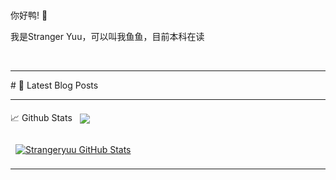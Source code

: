 <br>
<p> 你好鸭! 👋</p>
<p> 我是Stranger Yuu，可以叫我鱼鱼，目前本科在读</p>
<br>
<hr>
 # 📩 Latest Blog Posts
<!-- BLOG-POST-LIST:START -->
<!-- BLOG-POST-LIST:END -->
<br>
<hr>
📈 Github Stats



<a href="https://github.com/Strangeryuu">
  <img align="center" style="margin:0.5rem" src="https://github-readme-stats.vercel.app/api/top-langs/?username=Strangeryuu&hide=html,css&title_color=ffffff&text_color=c9cacc&icon_color=4AB197&bg_color=1A2B34" />
</a>
<br>
<br>
<a href="https://github.com/Strangeryuu">
  <img align="center" style="margin:0.5rem" src="https://github-readme-stats.vercel.app/api?username=Strangeryuu&show_icons=true&line_height=27&count_private=true&title_color=ffffff&text_color=c9cacc&icon_color=4AB097&bg_color=1A2B34" alt="Strangeryuu GitHub Stats" />
</a>

<hr>

